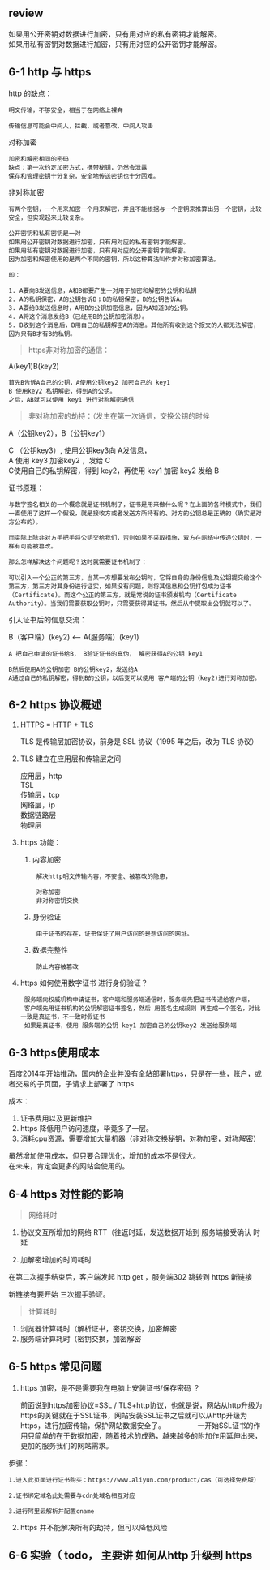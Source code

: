 ## review

如果用公开密钥对数据进行加密，只有用对应的私有密钥才能解密。   
如果用私有密钥对数据进行加密，只有用对应的公开密钥才能解密。  



## 6-1 http 与 https

http 的缺点：

	明文传输，不够安全，相当于在网络上裸奔

	传输信息可能会中间人，拦截，或者篡改，中间人攻击


对称加密  
	
	加密和解密相同的密码
	缺点：第一次约定加密方式，携带秘钥，仍然会泄露
	保存和管理密钥十分复杂，安全地传送密钥也十分困难。
非对称加密
	
	有两个密钥，一个用来加密一个用来解密，并且不能根据与一个密钥来推算出另一个密钥，比较安全，但实现起来比较复杂。
	
	公开密钥和私有密钥是一对  
	如果用公开密钥对数据进行加密，只有用对应的私有密钥才能解密。   
	如果用私有密钥对数据进行加密，只有用对应的公开密钥才能解密。  
	因为加密和解密使用的是两个不同的密钥，所以这种算法叫作非对称加密算法。  
	
	即：  
	
	1. A要向B发送信息，A和B都要产生一对用于加密和解密的公钥和私钥
	2. A的私钥保密，A的公钥告诉B；B的私钥保密，B的公钥告诉A。
	3. A要给B发送信息时，A用B的公钥加密信息，因为A知道B的公钥。
	4. A将这个消息发给B（已经用B的公钥加密消息）。
	5. B收到这个消息后，B用自己的私钥解密A的消息。其他所有收到这个报文的人都无法解密，因为只有B才有B的私钥。


> https非对称加密的通信：

A(key1)B(key2)	

	首先B告诉A自己的公钥，A使用公钥key2 加密自己的 key1
	B 使用key2 私钥解密，得到A的公钥。  
	之后，AB就可以使用 key1 进行对称解密通信



> 非对称加密的劫持：（发生在第一次通信，交换公钥的时候

A（公钥key2），B（公钥key1）

C （公钥key3）, 使用公钥key3向 A发信息，  
A 使用 key3 加密key2 ，发给 C  
C使用自己的私钥解密，得到 key2，再使用 key1 加密 key2 发给 B



证书原理：
	
	与数字签名相关的一个概念就是证书机制了，证书是用来做什么呢？在上面的各种模式中，我们一直使用了这样一个假设，就是接收方或者发送方所持有的、对方的公钥总是正确的（确实是对方公布的）。
	
	而实际上除非对方手把手将公钥交给我们，否则如果不采取措施，双方在网络中传递公钥时，一样有可能被篡改。
	
	那么怎样解决这个问题呢？这时就需要证书机制了：
	
	可以引入一个公正的第三方，当某一方想要发布公钥时，它将自身的身份信息及公钥提交给这个第三方，第三方对其身份进行证实，如果没有问题，则将其信息和公钥打包成为证书（Certificate)。而这个公正的第三方，就是常说的证书颁发机构（Certificate Authority）。当我们需要获取公钥时，只需要获得其证书，然后从中提取出公钥就可以了。


引入证书后的信息交流：

B（客户端）(key2) <—— A(服务端）(key1)

	A 把自己申请的证书给B， B验证证书的真伪， 解密获得A的公钥 key1  
	
	B然后使用A的公钥加密 B的公钥key2，发送给A  
	A通过自己的私钥解密，得到B的公钥，以后变可以使用 客户端的公钥（key2)进行对称加密。
	

## 6-2 https 协议概述


1. HTTPS = HTTP + TLS

	TLS 是传输层加密协议，前身是 SSL 协议（1995 年之后，改为 TLS 协议）




2. TLS 建立在应用层和传输层之间

	应用层，http  
	TSL  
	传输层，tcp  
	网络层，ip  
	数据链路层  
	物理层  




3. https 功能：
	
	

	1. 内容加密

	 		解决http明文传输内容，不安全、被篡改的隐患，
	 		
	 		对称加密
	 		非对称密钥交换

	2. 身份验证

			由于证书的存在，证书保证了用户访问的是想访问的网址。
	3. 数据完整性
			
			防止内容被篡改


4. https 如何使用数字证书 进行身份验证？

		服务端向权威机构申请证书，客户端和服务端通信时，服务端先把证书传递给客户端，
		客户端先用证书机构的公钥解密证书签名，然后 用签名生成规则 再生成一个签名，对比一致是真证书，不一致时假证书  
		如果是真证书，使用 服务端的公钥 key1 加密自己的公钥key2 发送给服务端
	
	

## 6-3 https使用成本


百度2014年开始推动，国内的企业并没有全站部署https，只是在一些，账户，或者交易的子页面，子请求上部署了 https

成本：

1. 证书费用以及更新维护
2.  https 降低用户访问速度，毕竟多了一层。
3.  消耗cpu资源，需要增加大量机器（非对称交换秘钥，对称加密，对称解密）


虽然增加使用成本，但只要合理优化，增加的成本不是很大。  
在未来，肯定会更多的网站会使用的。



## 6-4 https 对性能的影响


> 网络耗时

1. 协议交互所增加的网络 RTT（往返时延，发送数据开始到 服务端接受确认 时延

2. 加解密增加的时间耗时


在第二次握手结束后，客户端发起 http get ，服务端302 跳转到 https 新链接

新链接有要开始 三次握手验证。


> 计算耗时

1. 浏览器计算耗时（解析证书，密钥交换，加密解密
2. 服务端计算耗时（密钥交换，加密解密

## 6-5 https 常见问题


1. https 加密，是不是需要我在电脑上安装证书/保存密码 ？

	前面说到https加密协议=SSL / TLS+http协议，也就是说，网站从http升级为https的关键就在于SSL证书，网站安装SSL证书之后就可以从http升级为https，进行加密传输，保护网站数据安全了。
　　
　　一开始SSL证书的作用只简单的在于数据加密，随着技术的成熟，越来越多的附加作用延伸出来，更加的服务我们的网站需求。

步骤：
	
	1.进入此页面进行证书购买：https://www.aliyun.com/product/cas（可选择免费版）

	2.证书绑定域名此处需要与cdn处域名相互对应	
	
	3.进行阿里云解析并配置cname


2. https 并不能解决所有的劫持，但可以降低风险


## 6-6  实验（ todo， 主要讲 如何从http 升级到 https
